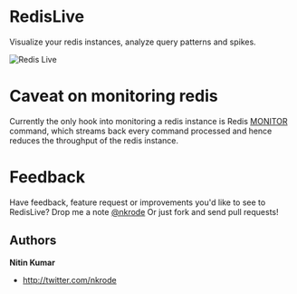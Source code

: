 RedisLive
=========

Visualize your redis instances, analyze query patterns and spikes. 

![Redis Live](https://github.com/kumarnitin/RedisLive/blob/master/design/redis-live.png?raw=true "Redis Live")


Caveat on monitoring redis
==========================
Currently the only hook into monitoring a redis instance is Redis [MONITOR](http://redis.io/commands/monitor) command, which streams back every command processed and hence reduces the throughput of the redis instance. 


Feedback
========
Have feedback, feature request or improvements you'd like to see to RedisLive? Drop me a note [@nkrode](https://twitter.com/#!/nkrode)
Or just fork and send pull requests! 


Authors
-------

**Nitin Kumar**

+ http://twitter.com/nkrode



